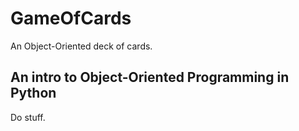 # GameOfCards
An Object-Oriented deck of cards.


## An intro to Object-Oriented Programming in Python
Do stuff.
